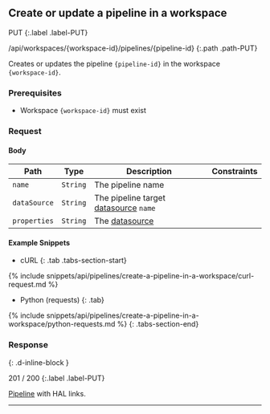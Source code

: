 ## Create or update a pipeline in a workspace

PUT
{:.label .label-PUT}

/api/workspaces/{workspace-id}/pipelines/{pipeline-id}
{:.path .path-PUT}

Creates or updates the pipeline `{pipeline-id}` in the workspace `{workspace-id}`.

### Prerequisites
- Workspace `{workspace-id}` must exist

### Request

#### Body

Path | Type | Description | Constraints
---- | ---- | ----------- | -----------
`name` | `String` | The pipeline name | 
`dataSource` | `String` | The pipeline target [datasource](datasources) `name` |
`properties` | `String` | The [datasource](datasources) 

#### Example Snippets
- cURL
{: .tab .tabs-section-start}

{% include snippets/api/pipelines/create-a-pipeline-in-a-workspace/curl-request.md %}

- Python (requests)
{: .tab}

{% include snippets/api/pipelines/create-a-pipeline-in-a-workspace/python-requests.md %}
{: .tabs-section-end}

### Response
{: .d-inline-block }

201 / 200
{:.label .label-PUT}

[Pipeline](#pipeline) with HAL links.

---
